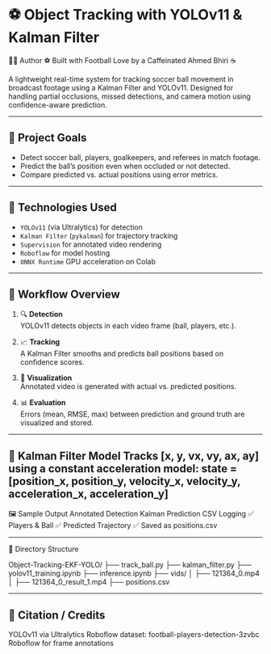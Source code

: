 # ⚽ Object Tracking with YOLOv11 & Kalman Filter

🧑‍💻 Author
⚽ Built with Football Love by a Caffeinated Ahmed Bhiri ☕


A lightweight real-time system for tracking soccer ball movement in broadcast footage using a Kalman Filter and YOLOv11. Designed for handling partial occlusions, missed detections, and camera motion using confidence-aware prediction.

---

## 🎯 Project Goals

- Detect soccer ball, players, goalkeepers, and referees in match footage.
- Predict the ball’s position even when occluded or not detected.
- Compare predicted vs. actual positions using error metrics.

---

## 🚀 Technologies Used

- `YOLOv11` (via Ultralytics) for detection  
- `Kalman Filter` (`pykalman`) for trajectory tracking  
- `Supervision` for annotated video rendering  
- `Roboflow` for model hosting  
- `ONNX Runtime` GPU acceleration on Colab  

---

## 🧪 Workflow Overview

1. 🔍 **Detection**  
   YOLOv11 detects objects in each video frame (ball, players, etc.).

2. 📈 **Tracking**  
   A Kalman Filter smooths and predicts ball positions based on confidence scores.

3. 🎥 **Visualization**  
   Annotated video is generated with actual vs. predicted positions.

4. 📊 **Evaluation**  
   Errors (mean, RMSE, max) between prediction and ground truth are visualized and stored.
---
🧠 Kalman Filter Model
Tracks [x, y, vx, vy, ax, ay] using a constant acceleration model:
state = [position_x, position_y, velocity_x, velocity_y, acceleration_x, acceleration_y]
---
🖼️ Sample Output
Annotated Detection	Kalman Prediction	CSV Logging
✅ Players & Ball	✅ Predicted Trajectory	✅ Saved as positions.csv

---
📁 Directory Structure

Object-Tracking-EKF-YOLO/ 
├── track_ball.py
├── kalman_filter.py
├── yolov11_training.ipynb
├── inference.ipynb
├── vids/
│   ├── 121364_0.mp4
│   ├── 121364_0_result_1.mp4
├── positions.csv

---
📝 Citation / Credits
---
YOLOv11 via Ultralytics
Roboflow dataset: football-players-detection-3zvbc
Roboflow for frame annotations

